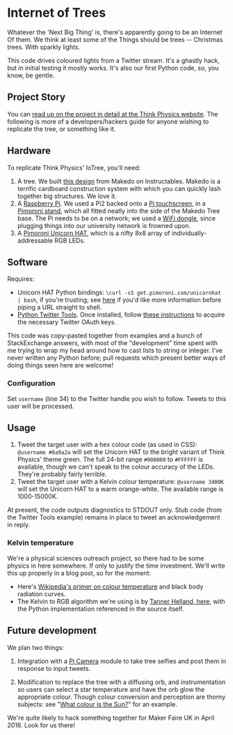 # Internet of Trees

Whatever the 'Next Big Thing' is, there's apparently going to be an Internet Of them. We think at least some of the Things should be trees -- Christmas trees. With sparkly lights.

This code drives coloured lights from a Twitter stream. It's a ghastly hack, but in initial testing it mostly works. It's also our first Python code, so, you know, be gentle.

## Project Story

You can [read up on the project in detail at the Think Physics website](http://thinkphysics.org/activity/internet-of-trees/ "Internet of Trees | ThinkPhysics"). The following is more of a developers/hackers guide for anyone wishing to replicate the tree, or something like it.

## Hardware

To replicate Think Physics' IoTree, you'll need:

1. A tree. We built [this design](http://www.instructables.com/id/Makedo-Christmas-tree/ "Makedo Cardboard Christmas tree: 2015 UPDATE") from Makedo on Instructables. Makedo is a terrific cardboard construction system with which you can quickly lash together big structures. We love it.
2. A [Raspberry Pi](https://www.raspberrypi.org). We used a Pi2 backed onto a [Pi touchscreen](https://www.raspberrypi.org/products/raspberry-pi-touch-display/), in a [Pimoroni stand](https://shop.pimoroni.com/products/raspberry-pi-7-touchscreen-display-with-frame), which all fitted neatly into the side of the Makedo Tree base. The Pi needs to be on a network; we used a [WiFi dongle](https://shop.pimoroni.com/products/official-raspberry-pi-wifi-dongle), since plugging things into our university network is frowned upon.
3. A [Pimoroni Unicorn HAT](https://shop.pimoroni.com/products/unicorn-hat), which is a nifty 8x8 array of individually-addressable RGB LEDs.

## Software

Requires:

* Unicorn HAT Python bindings: `\curl -sS get.pimoroni.com/unicornhat | bash`, if you're trusting; see [here](https://github.com/pimoroni/unicorn-hat) if you'd like more information before piping a URL straight to shell.
* [Python Twitter Tools](http://mike.verdone.ca/twitter/ "Python Twitter Tools (command-line client and IRC bot)"). Once installed, follow [these instructions](https://github.com/sixohsix/twitter/tree/master#working-with-oauth) to acquire the necessary Twitter OAuth keys.

This code was copy-pasted together from examples and a bunch of StackExchange answers, with most of the "development" time spent with me trying to wrap my head around how to cast lists to string or integer. I've never written any Python before; pull requests which present better ways of doing things seen here are welcome!

### Configuration

Set `username` (line 34) to the Twitter handle you wish to follow. Tweets to this user will be processed.

## Usage

1. Tweet the target user with a hex colour code (as used in CSS): `@username #8a9a2a` will set the Unicorn HAT to the bright variant of Think Physics' theme green. The full 24-bit range `#000000` to `#FFFFFF` is available, though we can't speak to the colour accuracy of the LEDs. They're probably fairly terrible.
2. Tweet the target user with a Kelvin colour temperature: `@username 3400K` will set the Unicorn HAT to a warm orange-white. The available range is 1000-15000K.

At present, the code outputs diagnostics to STDOUT only. Stub code (from the Twitter Tools example) remains in place to tweet an acknowledgement in reply.

### Kelvin temperature

We're a physical sciences outreach project, so there had to be some physics in here somewhere. If only to justify the time investment. We'll write this up properly in a blog post, so for the moment:

* Here's [Wikipedia's primer on colour temperature](https://en.wikipedia.org/wiki/Color_temperature) and black body radiation curves.
* The Kelvin to RGB algorithm we're using is by [Tanner Helland, here](http://www.tannerhelland.com/4435/convert-temperature-rgb-algorithm-code/ "How to Convert Temperature (K) to RGB: Algorithm and Sample Code &#8211; Tanner Helland (dot) com"), with the Python implementation referenced in the source itself.

## Future development

We plan two things:

1. Integration with a [Pi Camera](https://www.raspberrypi.org/products/camera-module/) module to take tree selfies and post them in response to input tweets.

2. Modification to replace the tree with a diffusing orb, and instrumentation so users can select a star temperature and have the orb glow the appropriate colour. Though colour conversion and perception are thorny subjects: see "[What colour is the Sun?](http://www.vendian.org/mncharity/dir3/starcolor/sun.html "What color is the Sun? - chromaticity above the atmosphere")" for an example.

We're quite likely to hack something together for Maker Faire UK in April 2016. Look for us there!